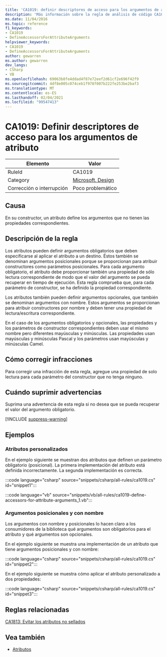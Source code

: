 ```yaml
---
title: 'CA1019: definir descriptores de acceso para los argumentos de atributo (análisis de código)'
description: 'Más información sobre la regla de análisis de código CA1019: definir descriptores de acceso para los argumentos de atributo'
ms.date: 11/04/2016
ms.topic: reference
f1_keywords:
- CA1019
- DefineAccessorsForAttributeArguments
helpviewer_keywords:
- CA1019
- DefineAccessorsForAttributeArguments
author: gewarren
ms.author: gewarren
dev_langs:
- CSharp
- VB
ms.openlocfilehash: 69063b8fe4ddad4f87e72eef2d61cf2e696f42f9
ms.sourcegitcommit: 4df8e005c074ceb1f978f007b222fe253be2baf3
ms.translationtype: MT
ms.contentlocale: es-ES
ms.lasthandoff: 02/04/2021
ms.locfileid: "99547413"
---
```

# <a name="ca1019-define-accessors-for-attribute-arguments"></a>CA1019: Definir descriptores de acceso para los argumentos de atributo

| Elemento                                     | Valor            |
|------------------------------------------|------------------|
| RuleId                                   | CA1019           |
| Category                                 | [Microsoft. Design](design-warnings.md) |
| Corrección o interrupción | Poco problemático     |

## <a name="cause"></a>Causa

En su constructor, un atributo define los argumentos que no tienen las propiedades correspondientes.

## <a name="rule-description"></a>Descripción de la regla

Los atributos pueden definir argumentos obligatorios que deben especificarse al aplicar el atributo a un destino. Éstos también se denominan argumentos posicionales porque se proporcionan para atribuir constructores como parámetros posicionales. Para cada argumento obligatorio, el atributo debe proporcionar también una propiedad de sólo lectura correspondiente de modo que el valor del argumento se pueda recuperar en tiempo de ejecución. Esta regla comprueba que, para cada parámetro de constructor, se ha definido la propiedad correspondiente.

Los atributos también pueden definir argumentos opcionales, que también se denominan argumentos con nombre. Estos argumentos se proporcionan para atribuir constructores por nombre y deben tener una propiedad de lectura/escritura correspondiente.

En el caso de los argumentos obligatorios y opcionales, las propiedades y los parámetros de constructor correspondientes deben usar el mismo nombre pero diferentes mayúsculas y minúsculas. Las propiedades usan mayúsculas y minúsculas Pascal y los parámetros usan mayúsculas y minúsculas Camel.

## <a name="how-to-fix-violations"></a>Cómo corregir infracciones

Para corregir una infracción de esta regla, agregue una propiedad de solo lectura para cada parámetro del constructor que no tenga ninguno.

## <a name="when-to-suppress-warnings"></a>Cuándo suprimir advertencias

Suprima una advertencia de esta regla si no desea que se pueda recuperar el valor del argumento obligatorio.

[!INCLUDE [suppress-warning](../../../../includes/code-analysis/suppress-warning.md)]

## <a name="examples"></a>Ejemplos

### <a name="custom-attributes"></a>Atributos personalizados

En el ejemplo siguiente se muestran dos atributos que definen un parámetro obligatorio (posicional). La primera implementación del atributo está definida incorrectamente. La segunda implementación es correcta.

:::code language="csharp" source="snippets/csharp/all-rules/ca1019.cs" id="snippet1":::

:::code language="vb" source="snippets/vb/all-rules/ca1019-define-accessors-for-attribute-arguments_1.vb":::

### <a name="positional-and-named-arguments"></a>Argumentos posicionales y con nombre

Los argumentos con nombre y posicionales lo hacen claro a los consumidores de la biblioteca qué argumentos son obligatorios para el atributo y qué argumentos son opcionales.

En el ejemplo siguiente se muestra una implementación de un atributo que tiene argumentos posicionales y con nombre:

:::code language="csharp" source="snippets/csharp/all-rules/ca1019.cs" id="snippet2":::

En el ejemplo siguiente se muestra cómo aplicar el atributo personalizado a dos propiedades:

:::code language="csharp" source="snippets/csharp/all-rules/ca1019.cs" id="snippet3":::

## <a name="related-rules"></a>Reglas relacionadas

[CA1813: Evitar los atributos no sellados](ca1813.md)

## <a name="see-also"></a>Vea también

- [Atributos](../../../standard/design-guidelines/attributes.md)
